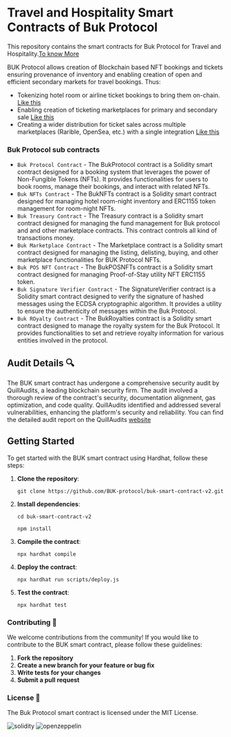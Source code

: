 # Travel and Hospitality Smart Contracts of Buk Protocol

This repository contains the smart contracts for Buk Protocol for Travel and Hospitality.[To know More](https://docs.bukprotocol.io/buk-protocol-v2/industries/travel-and-hospitality-applications-of-buk-protocol)

BUK Protocol allows creation of Blockchain based NFT bookings and tickets ensuring provenance of inventory and enabling creation of open and efficient secondary markets for travel bookings. Thus:

- Tokenizing hotel room or airline ticket bookings to bring them on-chain. [Like this](https://www.youtube.com/watch?v=5aVNuSoIwzM)
- Enabling creation of ticketing marketplaces for primary and secondary sale [Like this](https://www.youtube.com/watch?v=yxrm-qMTcHY)
- Creating a wider distribution for ticket sales across multiple marketplaces (Rarible, OpenSea, etc.) with a single integration [Like this](https://rarible.com/veecon-2023-tickets/items)

### Buk Protocol sub contracts

- `Buk Protocol Contract` - The BukProtocol contract is a Solidity smart contract designed for a booking system that leverages the power of Non-Fungible Tokens (NFTs). It provides functionalities for users to book rooms, manage their bookings, and interact with related NFTs.
- `Buk NFTs Contract` - The BukNFTs contract is a Solidity smart contract designed for managing hotel room-night inventory and ERC1155 token management for room-night NFTs.
- `Buk Treasury Contract` - The Treasury contract is a Solidity smart contract designed for managing the fund management for Buk protocol and and other marketplace contracts. This contract controls all kind of transactions money.
- `Buk Marketplace Contract` - The Marketplace contract is a Solidity smart contract designed for managing the listing, delisting, buying, and other marketplace functionalities for BUK Protocol NFTs.
- `Buk POS NFT Contract` - The BukPOSNFTs contract is a Solidity smart contract designed for managing Proof-of-Stay utility NFT ERC1155 token.
- `Buk Signature Verifier Contract` - The SignatureVerifier contract is a Solidity smart contract designed to verify the signature of hashed messages using the ECDSA cryptographic algorithm. It provides a utility to ensure the authenticity of messages within the Buk Protocol.
- `Buk ROyalty Contract` - The BukRoyalties contract is a Solidity smart contract designed to manage the royalty system for the Buk Protocol. It provides functionalities to set and retrieve royalty information for various entities involved in the protocol.

## Audit Details 🔍

The BUK smart contract has undergone a comprehensive security audit by QuillAudits, a leading blockchain security firm. The audit involved a thorough review of the contract's security, documentation alignment, gas optimization, and code quality. QuillAudits identified and addressed several vulnerabilities, enhancing the platform's security and reliability. You can find the detailed audit report on the QuillAudits [website](https://www.quillaudits.com/leaderboard/buk-protocol)

## Getting Started

To get started with the BUK smart contract using Hardhat, follow these steps:

1.  **Clone the repository**:

    `git clone https://github.com/BUK-protocol/buk-smart-contract-v2.git`

2.  **Install dependencies**:

    `cd buk-smart-contract-v2`

    `npm install`

3.  **Compile the contract**:

    `npx hardhat compile`

4.  **Deploy the contract**:

    `npx hardhat run scripts/deploy.js`

5.  **Test the contract**:

    `npx hardhat test`

### Contributing 🤝

We welcome contributions from the community! If you would like to contribute to the BUK smart contract, please follow these guidelines:

1.  **Fork the repository**
2.  **Create a new branch for your feature or bug fix**
3.  **Write tests for your changes**
4.  **Submit a pull request**

### License 📜

The Buk Protocol smart contract is licensed under the MIT License.

![solidity](https://img.shields.io/badge/Solidity-e6e6e6?style=for-the-badge&logo=solidity&logoColor=black) ![openzeppelin](https://img.shields.io/badge/OpenZeppelin-4E5EE4?logo=OpenZeppelin&logoColor=fff&style=for-the-badge)
